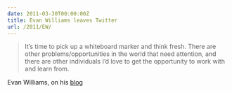 ```yaml
---
date: 2011-03-30T00:00:00Z
title: Evan Williams leaves Twitter
url: /2011/EW/
---
```


> It’s time to pick up a whiteboard marker and think fresh. There are other
> problems/opportunities in the world that need attention, and there are other
> individuals I’d love to get the opportunity to work with and learn from.

Evan Williams, on his <a href="http://evhead.com/2011obvious-next-step.html">blog</a>

